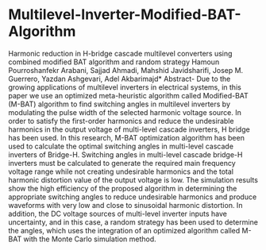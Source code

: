 # Multilevel-Inverter-Modified-BAT-Algorithm
Harmonic reduction in H-bridge cascade multilevel converters using combined modified BAT algorithm and random strategy
Hamoun Pourroshanfekr Arabani, Sajjad Ahmadi, Mahshid Javidsharifi, Josep M. Guerrero, Yazdan Ashgevari, Adel Akbarimajd*
Abstract- Due to the growing applications of multilevel inverters in electrical systems, in this paper we use an optimized meta-heuristic algorithm called Modified-BAT (M-BAT) algorithm to find switching angles in multilevel inverters by modulating the pulse width of the selected harmonic voltage source. In order to satisfy the first-order harmonics and reduce the undesirable harmonics in the output voltage of multi-level cascade inverters, H bridge has been used. In this research, M-BAT optimization algorithm has been used to calculate the optimal switching angles in multi-level cascade inverters of Bridge-H. Switching angles in multi-level cascade bridge-H inverters must be calculated to generate the required main frequency voltage range while not creating undesirable harmonics and the total harmonic distortion value of the output voltage is low. The simulation results show the high efficiency of the proposed algorithm in determining the appropriate switching angles to reduce undesirable harmonics and produce waveforms with very low and close to sinusoidal harmonic distortion. In addition, the DC voltage sources of multi-level inverter inputs have uncertainty, and in this case, a random strategy has been used to determine the angles, which uses the integration of an optimized algorithm called M-BAT with the Monte Carlo simulation method.
